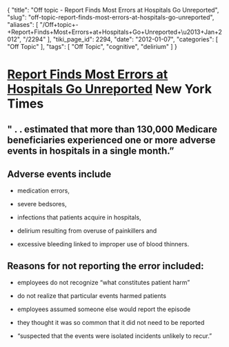 {
    "title": "Off topic - Report Finds Most Errors at Hospitals Go Unreported",
    "slug": "off-topic-report-finds-most-errors-at-hospitals-go-unreported",
    "aliases": [
        "/Off+topic+-+Report+Finds+Most+Errors+at+Hospitals+Go+Unreported+\u2013+Jan+2012",
        "/2294"
    ],
    "tiki_page_id": 2294,
    "date": "2012-01-07",
    "categories": [
        "Off Topic"
    ],
    "tags": [
        "Off Topic",
        "cognitive",
        "delirium"
    ]
}


# [Report Finds Most Errors at Hospitals Go Unreported](http://www.nytimes.com/2012/01/06/health/study-of-medicare-patients-finds-most-hospital-errors-unreported.html%20) New York Times

## " . . estimated that more than 130,000 Medicare beneficiaries experienced one or more adverse events in hospitals in a single month.”

## Adverse events include

* medication errors, 

* severe bedsores, 

* infections that patients acquire in hospitals, 

* delirium resulting from overuse of painkillers and 

* excessive bleeding linked to improper use of blood thinners.

## Reasons for not reporting the error included:

* employees do not recognize “what constitutes patient harm” 

* do not realize that particular events harmed patients 

* employees assumed someone else would report the episode

* they thought it was so common that it did not need to be reported

* “suspected that the events were isolated incidents unlikely to recur.”